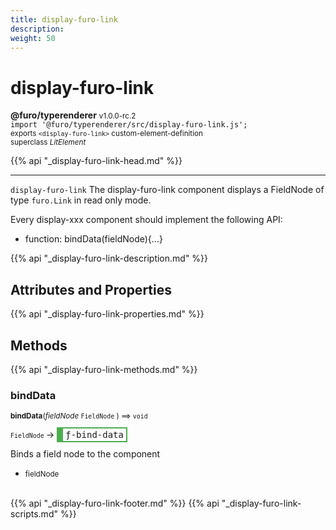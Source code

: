 ```yaml
---
title: display-furo-link
description: 
weight: 50
---
```


# display-furo-link
**@furo/typerenderer** <small>v1.0.0-rc.2</small>
<br>`import '@furo/typerenderer/src/display-furo-link.js';`<small>
<br>exports `<display-furo-link>` custom-element-definition
<br>superclass *LitElement*</small>

{{% api "_display-furo-link-head.md" %}}

****

`display-furo-link`
The display-furo-link component displays a FieldNode of type `furo.Link` in read only mode.

Every display-xxx component should implement the following API:
- function: bindData(fieldNode){...}

{{% api "_display-furo-link-description.md" %}}


## Attributes and Properties
{{% api "_display-furo-link-properties.md" %}}




## Methods
{{% api "_display-furo-link-methods.md" %}}


### **bindData**
<small>**bindData**(*fieldNode* `FieldNode` ) ⟹ `void`</small>

<small>`FieldNode` </small> →
<span  style="border-width:2px 2px 2px 10px; border-style: solid;border-color:  rgb(76, 175, 80);font-family:monospace; padding:2px 4px;">ƒ-bind-data</span>

Binds a field node to the component

- <small>fieldNode </small>
<br><br>




{{% api "_display-furo-link-footer.md" %}}
{{% api "_display-furo-link-scripts.md" %}}
